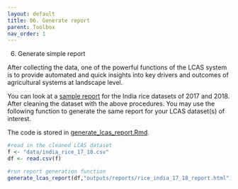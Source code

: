 ```yaml
---
layout: default
title: 06. Generate report
parent: Toolbox
nav_order: 1
---
```


6. Generate simple report


After collecting the data, one of the powerful functions of the LCAS system is to provide automated and quick insights into key drivers and outcomes of agricultural systems at landscape level.

You can look at a <a href="../outputs/reports/LCAS_Report.html" target="_blank">sample report</a> for the India rice datasets of 2017 and 2018. After cleaning the dataset with the above procedures. You may use the following function to generate the same report for your LCAS dataset(s) of interest. 

The code is stored in <a href="https://github.com/AntonUrfels/lcas/blob/gh-pages/code/generate_lcas_report.Rmd" target="_blank">generate_lcas_report.Rmd</a>.


```R
#read in the cleaned LCAS dataset
f <- "data/india_rice_17_18.csv"
df <- read.csv(f)

#run report generation function
generate_lcas_report(df,"outputs/reports/rice_india_17_18_report.html")
```

